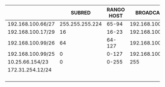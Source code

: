 |                   | SUBRED          | RANGO HOST | BROADCAST       |
| ----------------- | --------------- | ---------- | --------------- |
| 192.168.100.66/27 | 255.255.255.224 | 65-94      | 192.168.100.95  |
| 192.168.100.17/29 | 16              | 16-23      | 192.168.100.23  |
| 192.168.100.99/26 | 64              | 64-127     | 192.168.100.127 |
| 192.168.100.99/25 | 0               | 0-127      | 192.168.100.127 |
| 10.25.66.154/23   | 0               | 0-255      | 255             |
| 172.31.254.12/24  |                 |            |                 |
|                   |                 |            |                 |
|                   |                 |            |                 |
|                   |                 |            |                 |
|                   |                 |            |                 |
